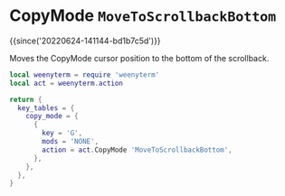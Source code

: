 # CopyMode `MoveToScrollbackBottom`

{{since('20220624-141144-bd1b7c5d')}}

Moves the CopyMode cursor position to the bottom of the scrollback.


```lua
local weenyterm = require 'weenyterm'
local act = weenyterm.action

return {
  key_tables = {
    copy_mode = {
      {
        key = 'G',
        mods = 'NONE',
        action = act.CopyMode 'MoveToScrollbackBottom',
      },
    },
  },
}
```


